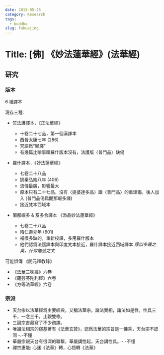 ```yaml
---
date: 2015-05-25
category: Research
tags:
  - buddha
slug: fahuajing
---
```


# Title: [佛] 《妙法蓮華經》(法華經)
## 研究

### 版本

6 種譯本

現存三種: 

* 竺法護譯本，《正法華經》

    - 十卷二十七品，第一個漢譯本
    - 西晉太康七年 (286)
    - 咒語爲"顯譯"
    - 有幾篇比喻事蹟羅什版本沒有，法護版〈普門品〉缺偈

* 羅什譯本，《妙法蓮華經》

    - 七卷二十八品
    -  姚秦弘始八年 (406)
    -  流傳最廣，影響最大
    -  原本只有二十七品，沒有〈提婆達多品〉跟〈普門品〉的重頌偈，後人加入 (普門品偈爲闍那崛多譯)
    -  接近梵本西域本
    
* 闍那崛多 & 笈多合譯本 《添品妙法蓮華經》
    
    - 七卷二十八品
    - 隋仁壽元年 (601)
    - 補很多缺的，重新校譯，多用羅什版本
    - 他們認爲法護譯本與印度梵本接近，羅什譯本接近西域譯本 *護似多羅之葉，什似龜茲之文*
    
可能誤傳 《開元釋教錄》

  * 《法華三味經》六卷
  * 《薩芸芬陀利經》六卷
  * 《方等法華經》六卷

### 宗派

* 天台宗以法華經爲主要經典，又稱法華宗。諸法實相，諸法如是性，性具三千，一念三千，止觀雙修。
* 三論宗吉藏寫了不少疏譯。
* 唯識法相宗的窺基著有《法華玄贊》，認爲法華的宗旨是一佛乘，天台宗不認同 -.-不懂
* 華嚴宗跟天台有很深的聯繫，華嚴講性起，天台講性具。-.-不懂
* 禪宗惠能: 心迷《法華》轉，心悟轉《法華》





